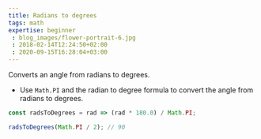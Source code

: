 ```yaml
---
title: Radians to degrees
tags: math
expertise: beginner
 : blog_images/flower-portrait-6.jpg
 : 2018-02-14T12:24:50+02:00
 : 2020-09-15T16:28:04+03:00
---
```


Converts an angle from radians to degrees.

- Use `Math.PI` and the radian to degree formula to convert the angle from radians to degrees.

```js
const radsToDegrees = rad => (rad * 180.0) / Math.PI;
```

```js
radsToDegrees(Math.PI / 2); // 90
```

